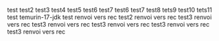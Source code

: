 test
test2
test3
test4
test5
test6
test7
test6
test7
test8
tets9
test10
tets11
test temurin-17-jdk
test renvoi vers rec
test2 renvoi vers rec
test3 renvoi vers rec
test3 renvoi vers rec
test3 renvoi vers rec
test3 renvoi vers rec
test3 renvoi vers rec
